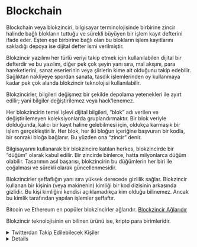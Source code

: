 # Blockchain
Blockchain veya blokzinciri, bilgisayar terminolojisinde birbirine zincir halinde bağlı blokların tuttuğu ve sürekli büyüyen bir işlem kayıt defterini ifade eder.
Eşten eşe birbirine bağlı olan bu blokların işlem kayıtlarını sakladığı depoya ise dijital defter ismi verilmiştir.

Blokzincir yazılımı her türlü veriyi takip etmek için kullanılabilen dijital bir defterdir ve bu yazılım, diğer pek çok şeyin yanı sıra, mal akışını, para hareketlerini, sanat eserlerinin veya şiirlerin kime ait olduğunu takip edebilir. Sağlıktan nakliyeye spordan sanata, tasdik işlemlerinden oy kullanmaya kadar pek çok alanda blokzincir teknolojisi kullanılabilir.

Blokzincirler, bilgileri değişmez bir şekilde depolama yetenekleri ile ayırt edilir; yani bilgiler değiştirilemez veya hack’lenemez.

Her blokzincirin temel işlevi dijital bilgileri, “blok” adı verilen ve değiştirilemeyen koleksiyonlarda gruplandırmaktır. Bir blok veriyle dolduğunda, kalıcı bir kayıt haline gelebilmesi için, oldukça karmaşık bir işlem gerçekleştirilir. Her blok, her iki bloğun içeriğine başvuran bir kodla, bir sonraki bloğa bağlanır. Bu yüzden ona “zincir” denir.

Bilgisayarını kullanarak bir blokzincire katılan herkes, blokzincirde bir “düğüm” olarak kabul edilir. Bir zincirde binlerce, hatta milyonlarca düğüm olabilir. Tasarımın asıl başarısı, blokzincirin bu düğümlerin her biri ile çoğalması ve sürekli olarak güncellenmesidir.

Blokzincirler şeffaflığın yanı sıra yüksek derecede gizlilik sağlar. Blokzincir kullanan bir kişinin (veya makinenin) kimliği bir kod dizisinin arkasında gizlidir. Bu kişi kimliğini kendisi açıklamadıkça kim olduğu bilinemez. Ancak bu kimlik tarafından yapılan işlemler şeffaftır.

Bitcoin ve Ethereum en popüler blokzincirler ağlarıdır.  <a href="http://https://coinmarketcap.com/"> Blockzincir Ağlarıdır </a>

Blokzincir teknolojisinin en bilinen ürünü ise, kripto para birimleridir.

<details>

<summary> Twitterdan Takip Edilebilecek Kişiler </summary>

Tam liste: /\
https://twitter.com/professortrk?s=11 \
https://twitter.com/erhanunall?s=11 \
https://twitter.com/proftrader12?s=11 \
https://twitter.com/cryptotrader060?s=11 \
https://twitter.com/cryptoerge?s=11

</details>
 
<details>
